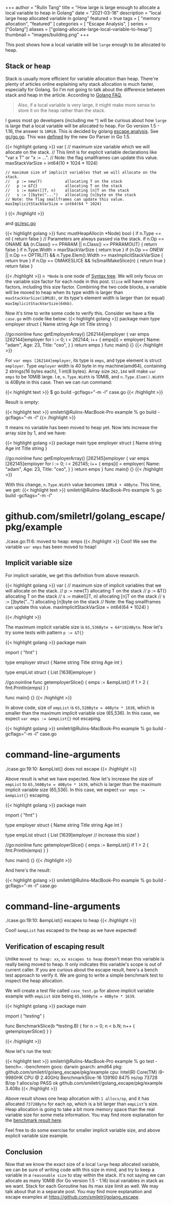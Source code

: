 +++
author = "Rulin Tang"
title = "How large is large enough to allocate a local variable to heap in Golang"
date = "2021-03-18"
description = "local large heap allocated variable in golang"
featured = true
tags = [
   "memory allocation",
   "featured"
]
categories = [
  "Escape Analysis",
]
series = ["Golang"]
aliases = ["golang-allocate-large-local-variable-to-heap"]
thumbnail = "images/building.png"
+++
 
This post shows how a local variable will be `large` enough to be allocated to heap.
<!--more-->

## Stack or heap

Stack is usually more efficient for variable allocation than heap. There're plenty of articles online explaining why stack allocation is much faster, especially for Golang. So I'm not going to talk about the difference between stack and heap in the article.
According to [Golang FAQ](https://golang.org/doc/faq#stack_or_heap),

>  Also, if a local variable is very large, it might make more sense to store it on the heap rather than the stack.

I guess most go developers (including me ^) will be curious about how `large` is large that a local variable will be allocated to heap. For Go version 1.5 - 1.16, the answer is `10MiB`. This is decided by golang [escape analysis](https://github.com/golang/go/wiki/CompilerOptimizations#escape-analysis). See [gc/go.go](https://github.com/golang/go/blob/release-branch.go1.16/src/cmd/compile/internal/gc/go.go#L19). This was [defined](https://go-review.googlesource.com/c/go/+/4851/3/src/cmd/internal/gc/go.go#56) by the new Go Parser in Go 1.5.

{{< highlight golang >}}
var (
	// maximum size variable which we will allocate on the stack.
	// This limit is for explicit variable declarations like "var x T" or "x := ...".
	// Note: the flag smallframes can update this value.
	maxStackVarSize = int64(10 * 1024 * 1024)

	// maximum size of implicit variables that we will allocate on the stack.
	//   p := new(T)          allocating T on the stack
	//   p := &T{}            allocating T on the stack
	//   s := make([]T, n)    allocating [n]T on the stack
	//   s := []byte("...")   allocating [n]byte on the stack
	// Note: the flag smallframes can update this value.
	maxImplicitStackVarSize = int64(64 * 1024)
)
{{< /highlight >}}

and [gc/esc.go](https://github.com/golang/go/blob/release-branch.go1.15/src/cmd/compile/internal/gc/esc.go#L172)

{{< highlight golang >}}
func mustHeapAlloc(n *Node) bool {
	if n.Type == nil {
		return false
	}
	// Parameters are always passed via the stack.
	if n.Op == ONAME && (n.Class() == PPARAM || n.Class() == PPARAMOUT) {
		return false
	}
	if n.Type.Width > maxStackVarSize {
		return true
	}
	if (n.Op == ONEW || n.Op == OPTRLIT) && n.Type.Elem().Width >= maxImplicitStackVarSize {
		return true
	}
	if n.Op == OMAKESLICE && !isSmallMakeSlice(n) {
		return true
	}
	return false
}

{{< /highlight >}}
`n *Node` is one node of [Syntax tree](https://en.wikipedia.org/wiki/Abstract_syntax_tree). We will only focus on the variable size factor for each node in this post. `Slice` will have more factors, including this size factor.
Combining the two code blocks, a variable will be moved to heap when its type width is larger than `maxStackVarSize(10MiB)`, or its type's element width is larger than (or equal) `maxImplicitStackVarSize(64kb)`.
 
Now it's time to write some code to verify this. Consider we have a file `case.go` with code like below:
{{< highlight golang >}}
package main
type employer struct {
	Name  string
	Age   int
	Title string
}

//go:noinline
func getEmployerArray() [262144]employer {
	var emps [262144]employer
	for i := 0; i < 262144; i++ {
		emps[i] = employer{
			Name:  "adam",
			Age:   23,
			Title: "ceo",
		}
	}
	return emps
}
func main() {}
{{< /highlight >}}
 
For `var emps [262144]employer`, its type is `emps`, and type element is struct `employer`.  Type `employer` width is 40 byte in my machine(amd64), containing 2 strings(16 bytes each), 1 int(8 bytes). Array size `262,144` will make `var emps` to be 10MiB large. I.e, `n.Type.Width` is 10MiB, and `n.Type.Elem().Width` is 40Byte in this case.
Then we can run command:

{{< highlight text >}}
$ go build -gcflags="-m -l" case.go
{{< /highlight >}}

Result is empty:

{{< highlight text >}}
smiletrl@Rulins-MacBook-Pro example % go build -gcflags="-m -l"
{{< /highlight >}}

It means no variable has been moved to heap yet.
Now lets increase the array size by 1, and we have:

{{< highlight golang >}}
package main
type employer struct {
	Name  string
	Age   int
	Title string
}

//go:noinline
func getEmployerArray() [262145]employer {
	var emps [262145]employer
	for i := 0; i < 262145; i++ {
		emps[i] = employer{
			Name:  "adam",
			Age:   23,
			Title: "ceo",
		}
	}
	return emps
}
func main() {}
{{< /highlight >}}

With this change, `n.Type.Width` value becomes `10MiB + 40Byte`. This time, we get:
{{< highlight text >}}
smiletrl@Rulins-MacBook-Pro example % go build -gcflags="-m -l"
# github.com/smiletrl/golang_escape/pkg/example
./case.go:11:6: moved to heap: emps
{{< /highlight >}}
Cool! We see the variable `var emps` has been moved to heap!
 
## Implicit variable size
 
For implicit variable, we get this definition from above research.
 
{{< highlight golang >}}
var (
	// maximum size of implicit variables that we will allocate on the stack.
	//   p := new(T)          allocating T on the stack
	//   p := &T{}            allocating T on the stack
	//   s := make([]T, n)    allocating [n]T on the stack
	//   s := []byte("...")   allocating [n]byte on the stack
	// Note: the flag smallframes can update this value.
	maxImplicitStackVarSize = int64(64 * 1024)
)

{{< /highlight >}}
 
The maximum implicit variable size is `65,536Byte = 64*1024Byte`. Now let's try some tests with pattern `p := &T{}`
 
{{< highlight golang >}}
package main
 
import (
 "fmt"
)
 
type employer struct {
	Name  string
	Title string
	Age   int
}

type empList struct {
	List [1638]employer
}

//go:noinline
func getemployerSlice() {
	emps := &empList{}
	if 1 > 2 {
		fmt.Println(emps)
	}
}

func main() {}
{{< /highlight >}}
 
In above code, size of `empList` is `65,520Byte = 40Byte * 1638`, which is smaller than the maximum implicit variable size (65,536). In this case, we expect `var emps := &empList{}` not escaping.
 
{{< highlight golang >}}
smiletrl@Rulins-MacBook-Pro example % go build -gcflags="-m -l" case.go
# command-line-arguments
./case.go:19:10: &empList{} does not escape
{{< /highlight >}}
 
Above result is what we have expected. Now let's increase the size of `empList` to `65,560Byte = 40Byte * 1639`, which is larger than the maximum implicit variable size (65,536). In this case, we expect `var emps := &empList{}` escaping.
 
{{< highlight golang >}}
package main
 
import (
 "fmt"
)
 
type employer struct {
	Name  string
	Title string
	Age   int
}

type empList struct {
	List [1639]employer // increase this size!
}

//go:noinline
func getemployerSlice() {
	emps := &empList{}
	if 1 > 2 {
		fmt.Println(emps)
	}
}

func main() {}
{{< /highlight >}}
 
And here's the result:
 
{{< highlight golang >}}
smiletrl@Rulins-MacBook-Pro example % go build -gcflags="-m -l" case.go
# command-line-arguments
./case.go:19:10: &empList{} escapes to heap
{{< /highlight >}}
 
Cool! `&empList` has escaped to the heap as we have expected!
 
## Verification of escaping result
 
Unlike `moved to heap: xx`,  `xx escapes to heap` doesn't mean this variable is really being moved to heap. It only indicates this variable's scope is out of current caller. If you are curious about the escape result, here's a bench test approach to verify it. We are going to write a simple benchmark test to inspect the heap allocation.
 
We will create a test file called `case_test.go` for above implicit variable example with  `empList` size being `65,560Byte = 40Byte * 1639`.
 
{{< highlight golang >}}
package main
 
import (
  "testing"
)
 
func BenchmarkSlice(b *testing.B) {
	for n := 0; n < b.N; n++ {
		getemployerSlice()
	}
}

{{< /highlight >}}
 
Now let's run the test:
 
{{< highlight text >}}
smiletrl@Rulins-MacBook-Pro example % go test -bench=. -benchmem
goos: darwin
goarch: amd64
pkg: github.com/smiletrl/golang_escape/pkg/example
cpu: Intel(R) Core(TM) i9-9980HK CPU @ 2.40GHz
BenchmarkSlice-16       139160        8475 ns/op     73728 B/op        1 allocs/op
PASS
ok    github.com/smiletrl/golang_escape/pkg/example 3.408s
{{< /highlight >}}

Above result shows one heap allocation with `1 allocs/op`, and it has allocated `73728Byte` for each op, which is a bit larger than `empList`'s size. Heap allocation is going to take a bit more memory space than the real variable size for some meta information. You may find more explanation for the [benchmark result here](https://golang.org/pkg/testing/#BenchmarkResult).
 
Feel free to do some exercise for smaller implicit variable size, and above explicit variable size example.
 
## Conclusion
Now that we know the exact size of a local `large` heap allocated variable, we can be sure of writing code with this size in mind, and try to keep a variable in a `reasonable size` to stay within the stack.
It's not saying we can allocate as many 10MiB (for Go version 1.5 - 1.16) local variables in stack as we want. Stack for each Goroutine has its max size limit as well. We may talk about that in a separate post.
You may find more explanation and escape examples at https://github.com/smiletrl/golang_escape.
 